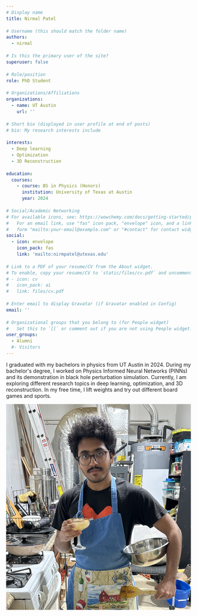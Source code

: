 ```yaml
---
# Display name
title: Nirmal Patel

# Username (this should match the folder name)
authors:
  - nirmal

# Is this the primary user of the site?
superuser: false

# Role/position
role: PhD Student

# Organizations/Affiliations
organizations:
  - name: UT Austin
    url: ''

# Short bio (displayed in user profile at end of posts)
# bio: My research interests include 

interests:
  - Deep learning
  - Optimization
  - 3D Reconstruction

education:
  courses:
    - course: BS in Physics (Honors)
      institution: University of Texas at Austin
      year: 2024

# Social/Academic Networking
# For available icons, see: https://wowchemy.com/docs/getting-started/page-builder/#icons
#   For an email link, use "fas" icon pack, "envelope" icon, and a link in the
#   form "mailto:your-email@example.com" or "#contact" for contact widget.
social:
  - icon: envelope
    icon_pack: fas
    link: 'mailto:nirmpatel@utexas.edu'

# Link to a PDF of your resume/CV from the About widget.
# To enable, copy your resume/CV to `static/files/cv.pdf` and uncomment the lines below.
# - icon: cv
#   icon_pack: ai
#   link: files/cv.pdf

# Enter email to display Gravatar (if Gravatar enabled in Config)
email: ''

# Organizational groups that you belong to (for People widget)
#   Set this to `[]` or comment out if you are not using People widget.
user_groups:
  - Alumni
  #- Visitors
---
```


I graduated with my bachelors in physics from UT Austin in 2024. During my bachelor's degree, I worked on Physics Informed Neural Networks (PINNs) and its demonstration in black hole perturbation simulation. Currently, I am exploring different research topics in deep learning, optimization, and 3D reconstruction. In my free time, I lift weights and try out different board games and sports.

![Personal Picture](hobbies.jpg)
